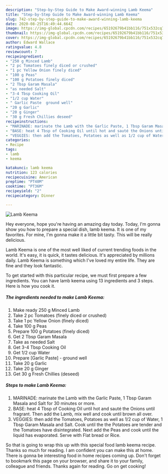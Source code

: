 ```yaml
---
description: "Step-by-Step Guide to Make Award-winning Lamb Keema"
title: "Step-by-Step Guide to Make Award-winning Lamb Keema"
slug: 742-step-by-step-guide-to-make-award-winning-lamb-keema
date: 2020-08-25T16:49:44.664Z
image: https://img-global.cpcdn.com/recipes/65192679b41bb116/751x532cq70/lamb-keema-recipe-main-photo.jpg
thumbnail: https://img-global.cpcdn.com/recipes/65192679b41bb116/751x532cq70/lamb-keema-recipe-main-photo.jpg
cover: https://img-global.cpcdn.com/recipes/65192679b41bb116/751x532cq70/lamb-keema-recipe-main-photo.jpg
author: Edward Wallace
ratingvalue: 4.8
reviewcount: 7
recipeingredient:
- "250 g Minced Lamb"
- "2 pc Tomatoes finely diced or crushed"
- "1 pc Yellow Onion finely diced"
- "100 g Peas"
- "100 g Potatoes finely diced"
- "2 Tbsp Garam Masala"
- "as needed Salt"
- "3-4 Tbsp Cooking Oil"
- "1/2 cup Water"
- " Garlic Paste  ground well"
- "20 g Garlic"
- "20 g Ginger"
- "30 g Fresh Chillies deseed"
recipeinstructions:
- "MARINADE: marinate the Lamb with the Garlic Paste, 1 Tbsp Garam Masala and Salt for 30 minutes or more."
- "BASE: heat 4 Tbsp of Cooking Oil until hot and sauté the Onions until fragrant. Then add the Lamb, mix well and cook until brown all over."
- "VEGGIES: then add the Tomatoes, Potatoes as well as 1/2 cup of Water, 1 Tbsp Garam Masala and Salt. Cook until the the Potatoes are tender and the Tomatoes have disintegrated. Next add the Peas and cook until the liquid has evaporated. Serve with Flat bread or Rice."
categories:
- Recipe
tags:
- lamb
- keema

katakunci: lamb keema 
nutrition: 123 calories
recipecuisine: American
preptime: "PT40M"
cooktime: "PT36M"
recipeyield: "2"
recipecategory: Dinner

---
```



![Lamb Keema](https://img-global.cpcdn.com/recipes/65192679b41bb116/751x532cq70/lamb-keema-recipe-main-photo.jpg)

Hey everyone, hope you're having an amazing day today. Today, I'm gonna show you how to prepare a special dish, lamb keema. It is one of my favorites. For mine, I'm gonna make it a little bit tasty. This will be really delicious.



Lamb Keema is one of the most well liked of current trending foods in the world. It's easy, it is quick, it tastes delicious. It's appreciated by millions daily. Lamb Keema is something which I've loved my entire life. They are fine and they look fantastic.


To get started with this particular recipe, we must first prepare a few ingredients. You can have lamb keema using 13 ingredients and 3 steps. Here is how you cook it.

<!--inarticleads1-->

##### The ingredients needed to make Lamb Keema:

1. Make ready 250 g Minced Lamb
1. Take 2 pc Tomatoes (finely diced or crushed)
1. Take 1 pc Yellow Onion (finely diced)
1. Take 100 g Peas
1. Prepare 100 g Potatoes (finely diced)
1. Get 2 Tbsp Garam Masala
1. Take as needed Salt
1. Get 3-4 Tbsp Cooking Oil
1. Get 1/2 cup Water
1. Prepare  [Garlic Paste] - ground well
1. Take 20 g Garlic
1. Take 20 g Ginger
1. Get 30 g Fresh Chillies (deseed)




<!--inarticleads2-->

##### Steps to make Lamb Keema:

1. MARINADE: marinate the Lamb with the Garlic Paste, 1 Tbsp Garam Masala and Salt for 30 minutes or more.
1. BASE: heat 4 Tbsp of Cooking Oil until hot and sauté the Onions until fragrant. Then add the Lamb, mix well and cook until brown all over.
1. VEGGIES: then add the Tomatoes, Potatoes as well as 1/2 cup of Water, 1 Tbsp Garam Masala and Salt. Cook until the the Potatoes are tender and the Tomatoes have disintegrated. Next add the Peas and cook until the liquid has evaporated. Serve with Flat bread or Rice.




So that is going to wrap this up with this special food lamb keema recipe. Thanks so much for reading. I am confident you can make this at home. There is gonna be interesting food in home recipes coming up. Don't forget to bookmark this page on your browser, and share it to your family, colleague and friends. Thanks again for reading. Go on get cooking!
